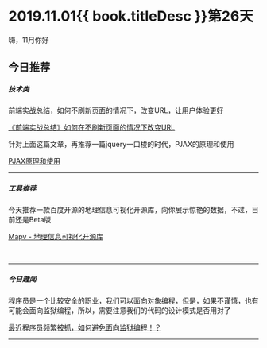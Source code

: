 # 2019.11.01{{ book.titleDesc }}第26天

嗨，11月你好

## 今日推荐

##### 技术类

前端实战总结，如何不刷新页面的情况下，改变URL，让用户体验更好

[《前端实战总结》如何在不刷新页面的情况下改变URL](https://juejin.im/post/5db9ac9cf265da4d4a3061a2)

针对上面这篇文章，再推荐一篇jquery一口梭的时代，PJAX的原理和使用

[PJAX原理和使用](https://www.fanhaobai.com/2017/07/pjax.html)

---

##### 工具推荐

今天推荐一款百度开源的地理信息可视化开源库，向你展示惊艳的数据，不过，目前还是Beta版

[Mapv - 地理信息可视化开源库 ](https://github.com/huiyan-fe/mapv)

<br />


---

##### 今日趣闻

程序员是一个比较安全的职业，我们可以面向对象编程，但是，如果不谨慎，也有可能会面向监狱编程，所以，需要注意我们的代码的设计模式是否用对了

[最近程序员频繁被抓，如何避免面向监狱编程！？](https://juejin.im/post/5db64bc7f265da4d0c1747d3)


---


